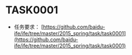 # TASK0001 #
- 任务要求： [https://github.com/baidu-ife/ife/tree/master/2015_spring/task/task0001](https://github.com/baidu-ife/ife/tree/master/2015_spring/task/task0001)
